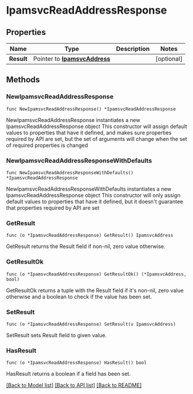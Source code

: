 # IpamsvcReadAddressResponse

## Properties

Name | Type | Description | Notes
------------ | ------------- | ------------- | -------------
**Result** | Pointer to [**IpamsvcAddress**](IpamsvcAddress.md) |  | [optional] 

## Methods

### NewIpamsvcReadAddressResponse

`func NewIpamsvcReadAddressResponse() *IpamsvcReadAddressResponse`

NewIpamsvcReadAddressResponse instantiates a new IpamsvcReadAddressResponse object
This constructor will assign default values to properties that have it defined,
and makes sure properties required by API are set, but the set of arguments
will change when the set of required properties is changed

### NewIpamsvcReadAddressResponseWithDefaults

`func NewIpamsvcReadAddressResponseWithDefaults() *IpamsvcReadAddressResponse`

NewIpamsvcReadAddressResponseWithDefaults instantiates a new IpamsvcReadAddressResponse object
This constructor will only assign default values to properties that have it defined,
but it doesn't guarantee that properties required by API are set

### GetResult

`func (o *IpamsvcReadAddressResponse) GetResult() IpamsvcAddress`

GetResult returns the Result field if non-nil, zero value otherwise.

### GetResultOk

`func (o *IpamsvcReadAddressResponse) GetResultOk() (*IpamsvcAddress, bool)`

GetResultOk returns a tuple with the Result field if it's non-nil, zero value otherwise
and a boolean to check if the value has been set.

### SetResult

`func (o *IpamsvcReadAddressResponse) SetResult(v IpamsvcAddress)`

SetResult sets Result field to given value.

### HasResult

`func (o *IpamsvcReadAddressResponse) HasResult() bool`

HasResult returns a boolean if a field has been set.


[[Back to Model list]](../README.md#documentation-for-models) [[Back to API list]](../README.md#documentation-for-api-endpoints) [[Back to README]](../README.md)


